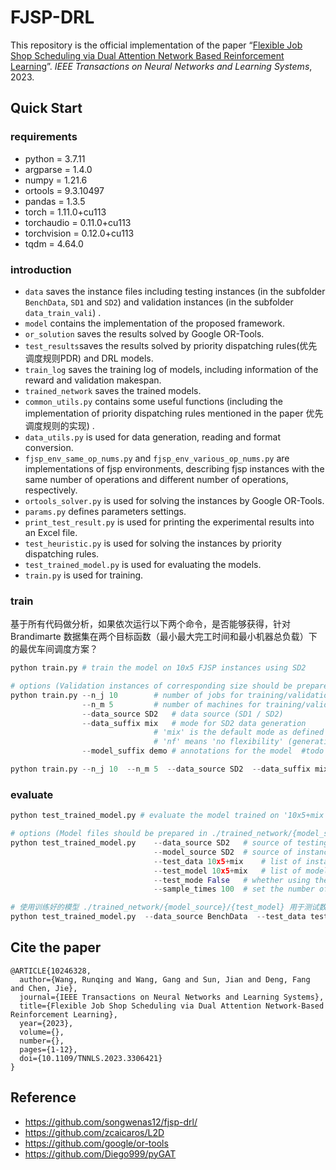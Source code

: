 # FJSP-DRL

This repository is the official implementation of the paper “[Flexible Job Shop Scheduling via Dual Attention Network Based Reinforcement Learning](https://doi.org/10.1109/TNNLS.2023.3306421)”. *IEEE Transactions on Neural Networks and Learning Systems*, 2023.

## Quick Start

### requirements

- python $=$ 3.7.11
- argparse $=$ 1.4.0
- numpy $=$ 1.21.6
- ortools $=$ 9.3.10497
- pandas $=$ 1.3.5
- torch $=$ 1.11.0+cu113
- torchaudio $=$ 0.11.0+cu113
- torchvision $=$ 0.12.0+cu113
- tqdm $=$ 4.64.0

### introduction

- `data` saves the instance files including testing instances (in the subfolder `BenchData`, `SD1` and `SD2`) and validation instances (in the subfolder `data_train_vali`) .
- `model` contains the implementation of the proposed framework.
- `or_solution` saves the results solved by Google OR-Tools.
- `test_results`saves the results solved by priority dispatching rules(优先调度规则PDR) and DRL models.
- `train_log` saves the training log of models, including information of the reward and validation makespan.
- `trained_network` saves the trained models.
- `common_utils.py` contains some useful functions (including the implementation of priority dispatching rules mentioned in the paper 优先调度规则的实现) .
- `data_utils.py` is used for data generation, reading and format conversion.
- `fjsp_env_same_op_nums.py` and `fjsp_env_various_op_nums.py` are implementations of fjsp environments, describing fjsp instances with the same number of operations and different number of operations, respectively.
- `ortools_solver.py` is used for solving the instances by Google OR-Tools.
- `params.py` defines parameters settings.
- `print_test_result.py` is used for printing the experimental results into an Excel file.
- `test_heuristic.py` is used for solving the instances by priority dispatching rules.
- `test_trained_model.py` is used for evaluating the models.
- `train.py` is used for training.

### train

基于所有代码做分析，如果依次运行以下两个命令，是否能够获得，针对Brandimarte 数据集在两个目标函数（最小最大完工时间和最小机器总负载）下的最优车间调度方案？

```python
python train.py # train the model on 10x5 FJSP instances using SD2

# options (Validation instances of corresponding size should be prepared in ./data/data_train_vali/{data_source})
python train.py --n_j 10		# number of jobs for training/validation instances
			    --n_m 5			# number of machines for training/validation instances
    			--data_source SD2	# data source (SD1 / SD2)
        		--data_suffix mix	# mode for SD2 data generation
            					# 'mix' is the default mode as defined in the paper  #todo 理解 mix 参数
                				# 'nf' means 'no flexibility' (generating JSP data) 
        		--model_suffix demo	# annotations for the model  #todo 理解参数

python train.py --n_j 10  --n_m 5  --data_source SD2  --data_suffix mix  --model_suffix demo
```

### evaluate

```python
python test_trained_model.py # evaluate the model trained on '10x5+mix' of SD2 using the testing instances of the same size using the greedy strategy

# options (Model files should be prepared in ./trained_network/{model_source})
python test_trained_model.py    --data_source SD2	# source of testing instances
				                --model_source SD2	# source of instances that the model trained on
    				            --test_data 10x5+mix	# list of instance names for testing
        			            --test_model 10x5+mix	# list of model names for testing
            			        --test_mode False	# whether using the sampling strategy，default is False(greedy strategy)
                		        --sample_times 100	# set the number of sampling times 为每个测试实例生成 100 个解决方案，取最优的

# 使用训练好的模型 ./trained_network/{model_source}/{test_model} 用于测试数据集 {data_source}/{test_data}
python test_trained_model.py  --data_source BenchData  --test_data test  --model_source SD2  --test_model 10x5+mix+demo  --test_mode True  --sample_times 100
```

## Cite the paper

```
@ARTICLE{10246328,
  author={Wang, Runqing and Wang, Gang and Sun, Jian and Deng, Fang and Chen, Jie},
  journal={IEEE Transactions on Neural Networks and Learning Systems}, 
  title={Flexible Job Shop Scheduling via Dual Attention Network-Based Reinforcement Learning}, 
  year={2023},
  volume={},
  number={},
  pages={1-12},
  doi={10.1109/TNNLS.2023.3306421}
}
```

## Reference

- https://github.com/songwenas12/fjsp-drl/
- https://github.com/zcaicaros/L2D
- https://github.com/google/or-tools
- https://github.com/Diego999/pyGAT
